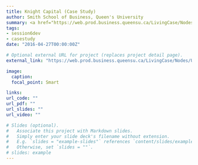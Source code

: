 ```yaml
---
title: Knight Capital (Case Study)
author: Smith School of Business, Queen's University 
summary: <a href="https://web.prod.business.queensu.ca/LivingCase/Nodes/Usage/430744/3ffd542c-0696-45ee-bcda-f7f0274f0948" style="text-decoration:>- none;" target="_blank">This case study is due Oct 23, 2020 at 11:59 PM. Students are expected to deliver a written case study report. This assignment is to be completed individually. The final report must be submitted on D2L.</a>
tags:
- session6dev
- casestudy
date: "2016-04-27T00:00:00Z"

# Optional external URL for project (replaces project detail page).
external_link: "https://web.prod.business.queensu.ca/LivingCase/Nodes/Usage/430744/3ffd542c-0696-45ee-bcda-f7f0274f0948"

image:
  caption: 
  focal_point: Smart

links:
url_code: ""
url_pdf: ""
url_slides: ""
url_video: ""

# Slides (optional).
#   Associate this project with Markdown slides.
#   Simply enter your slide deck's filename without extension.
#   E.g. `slides = "example-slides"` references `content/slides/example-slides.md`.
#   Otherwise, set `slides = ""`.
# slides: example
---
```


